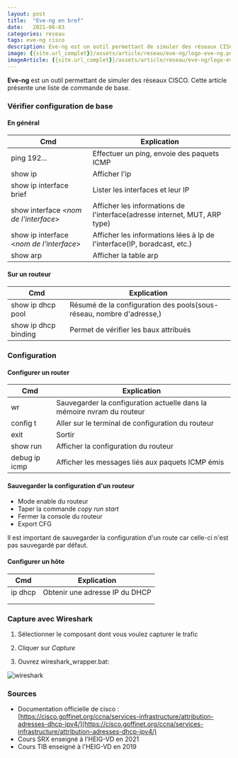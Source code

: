 ```yaml
---
layout: post
title:  "Eve-ng en bref"
date:   2021-06-03
categories: reseau
tags: eve-ng cisco
description: Eve-ng est un outil permettant de simuler des réseaux CISCO. Cette article présente une liste de commande de base.
image: {{site.url_complet}}/assets/article/reseau/eve-ng/logo-eve-ng.png
imageArticle: {{site.url_complet}}/assets/article/reseau/eve-ng/logo-eve-ng.png
---
```


**Eve-ng** est un outil permettant de simuler des réseaux CISCO. Cette article présente une liste de commande de base.

### Vérifier configuration de base

#### En général

| Cmd                                      | Explication                                                  |
| ---------------------------------------- | ------------------------------------------------------------ |
| ping 192...                              | Effectuer un ping, envoie des paquets ICMP                   |
| show ip                                  | Afficher l'ip                                                |
| show ip interface brief                  | Lister les interfaces et leur IP                             |
| show interface <*nom de l'interface*>    | Afficher les informations de l'interface(adresse internet, MUT, ARP type) |
| show ip interface <*nom de l'interface*> | Afficher les informations lées à Ip de l'interface(IP, boradcast, etc.) |
| show arp                                 | Afficher la table arp                                        |

#### Sur un routeur 

| Cmd                  | Explication                                                  |
| -------------------- | ------------------------------------------------------------ |
| show ip dhcp pool    | Résumé de la configuration des pools(sous-réseau, nombre d'adresse,) |
| show ip dhcp binding | Permet de vérifier les baux attribués                        |



### Configuration

#### Configurer un router

| Cmd           | Explication                                                  |
| ------------- | ------------------------------------------------------------ |
| wr            | Sauvegarder la configuration actuelle dans la mémoire nvram du routeur |
| config t      | Aller sur le terminal de configuration du routeur            |
| exit          | Sortir                                                       |
| show run      | Afficher la configuration du routeur                         |
| debug ip icmp | Afficher les messages liés aux paquets ICMP émis             |

#### Sauvegarder la configuration d'un routeur

- Mode enable du routeur
- Taper la commande *copy run start*
- Fermer la console du routeur
- Export CFG

Il est important de sauvegarder la configuration d'un route car celle-ci n'est pas sauvegardé par défaut. 

#### Configurer un hôte

| Cmd     | Explication                    |
| ------- | ------------------------------ |
| ip dhcp | Obtenir une adresse IP du DHCP |
|         |                                |
|         |                                |



### Capture avec Wireshark

1) Sélectionner le composant dont vous voulez capturer le trafic

2) Cliquer sur *Capture*

3) Ouvrez wireshark_wrapper.bat:

![wireshark]({{site.url_complet}}/assets/article/reseau/eve-ng/wireshark.PNG)





### Sources 

- Documentation officielle de cisco : [https://cisco.goffinet.org/ccna/services-infrastructure/attribution-adresses-dhcp-ipv4/](https://cisco.goffinet.org/ccna/services-infrastructure/attribution-adresses-dhcp-ipv4/)
- Cours SRX enseigné à l'HEIG-VD en 2021
- Cours TIB enseigné à l'HEIG-VD en 2019